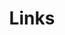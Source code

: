 ---
title: Links
description: A description of this category
image: 

# Badge style
style:
    background: "#3afd20ff"
    color: "#3f3a3aff"
---